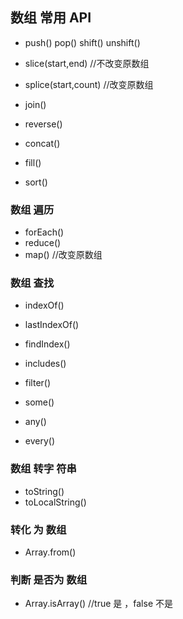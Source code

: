 ## 数组 常用 API
 
 - push() pop() shift() unshift()
  
 - slice(start,end)  //不改变原数组
 - splice(start,count) //改变原数组
  
 - join()
 - reverse()
 - concat()
 - fill()
 - sort()
  
 ### 数组 遍历
 - forEach()
 - reduce()
 - map() //改变原数组
  
 ### 数组 查找
 - indexOf()
 - lastIndexOf()
 - findIndex()
 - includes()
  
 - filter()
 - some()
 - any()
 - every()
 
 ### 数组 转字 符串
 - toString()
 - toLocalString()
  
 ### 转化 为 数组
 - Array.from()
  
 ### 判断 是否为 数组
 - Array.isArray()    //true 是 ，false 不是
 
